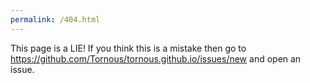 ```yaml
---
permalink: /404.html
---
```

This page is a LIE!
If you think this is a mistake then go to https://github.com/Tornous/tornous.github.io/issues/new and open an issue.
